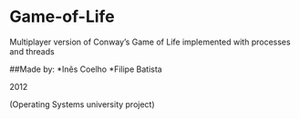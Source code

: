 # Game-of-Life

Multiplayer  version  of  Conway’s  Game  of  Life implemented with processes and threads

##Made by:
*Inês Coelho
*Filipe Batista 

2012

(Operating Systems university project)
